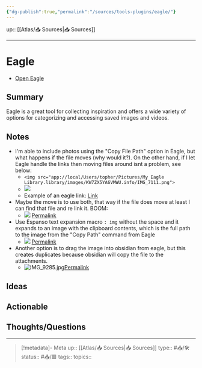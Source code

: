 ```yaml
---
{"dg-publish":true,"permalink":"/sources/tools-plugins/eagle/"}
---
```


up:: [[Atlas/📥 Sources\|📥 Sources]]

---

# Eagle

- [Open Eagle](eagle://)

## Summary

Eagle is a great tool for collecting inspiration and offers a wide variety of options for categorizing and accessing saved images and videos.


## Notes

- I'm able to include photos using the "Copy File Path" option in Eagle, but what happens if the file moves (why would it?). On the other hand, if I let Eagle handle the links then moving files around isnt a problem, see below:
	- `<img src="app://local/Users/topher/Pictures/My Eagle Library.library/images/KW7ZX5YA6VMWU.info/IMG_7111.png">`
	- <img src="app://local/Volumes/GoogleDrive/My Drive/My Eagle Library.library/images/KW7ZX5Y3F3Q8Y.info/IMG_6452.png">
	- Example of an eagle link: [Link](eagle://item/KW7ZX5YA6VMWU)
- Maybe the move is to use both, that way if the file does move at least I can find that file and re link it. BOOM:
	-  <img src="app://local/Volumes/GoogleDrive/My Drive/My Eagle Library.library/images/KW7ZX5Y3F3Q8Y.info/IMG_6452.png"> [Permalink](eagle://item/KW7ZX5Y3F3Q8Y)
- Use Espanso text expansion macro `: img` without the space and it expands to an image with the clipboard contents, which is the full path to the image from the "Copy Path" command from Eagle 
	- <img src='app://local//Volumes/GoogleDrive/My Drive/My Eagle Library.library/images/KXHMKYCVBPLMA.info/IMG_9253.png'> [Permalink](eagle://item/KXHMKYCVBPLMA)
- Another option is to drag the image into obsidian from eagle, but this creates duplicates because obsidian will copy the file to the attachments.
	- ![IMG_9285.jpg](/img/user/Extras/Attachments/IMG_9285.jpg)[Permalink](eagle://item/KXHMKYCVPVZSA)

## Ideas

## Actionable

## Thoughts/Questions


---

> [!metadata]- Meta
> up:: [[Atlas/📥 Sources\|📥 Sources]]
> type:: #📥/🛠 
> status:: #📥/🟥
> tags:: 
> topics::
